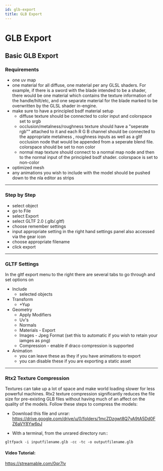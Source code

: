 ```yaml
---
id: glb-export
title: GLB Export
---
```

# GLB Export 

## Basic GLB Export 

### Requirements 
* one uv map 
* one material for all diffuse, one material per any GLSL shaders. For example, if there is a sword with the blade intended to be a shader, there would be one material which contains the texture information of the handle/hilt/etc, and one separate material for the blade marked to be overwritten by the GLSL shader in-engine.
* make sure to have a principled bsdf material setup 
  * diffuse texture should be connected to color input and colorspace set to srgb 
  * occlusion/metalness/roughness texture should have a "seperate rgb"" attached to it and each R G B channel should be connected to the appropriate metalness , roughness inputs as well as a gltf occlusion node that would be appended from a seperate blend file. colorspace should be set to non color
  * normal map texture should connect to a normal map node and then to the normal input of the principled bsdf shader. colorspace is set to non-color
* optimized mesh 
* any animations you wish to include with the model should be pushed down to the nla editor as strips 

---

### Step by Step  
* select object 
* go to File
* select Export
* select GLTF 2.0 (.glb/.gltf)
* choose remember settings 
* input appropriate setting in the right hand settings panel also accessed via the gear icon
* choose appropriate filename 
* click export

---

### GLTF Settings
In the gltf export menu to the right there are several tabs to go through and set options on
* Include 
  * selected objects 
* Transform
  * +Yup
* Geometry
  * Apply Modifiers
  * Uv's
  * Normals
  * Materials - Export
  * Images - Jpeg Format (set this to automatic if you wish to retain your iamges as png)
  * Compression - enable if draco compression is supported 
* Animation 
  * you can leave these as they if you have animations to export 
  * you can disable these if you are exporting a static asset

---

### Rtx2 Texture Compression
Textures can take up a lot of space and make world loading slower for less powerful machines. Rtx2 texture compression significantly reduces the file size for pre-existing GLB files without having much of an affect on the quality of the models. Follow these steps to compress the models:

* Download this file and unrar: https://drive.google.com/drive/u/0/folders/1mcZDzgwt8Q7yA9tA5Dd0FZ6aVY8Yw6pJ

* With a terminal, from the unrared directory run::

```
gltfpack -i inputfilename.glb -cc -tc -o outputfilename.glb
```


#### Video Tutorial:

https://streamable.com/0qr7lv
